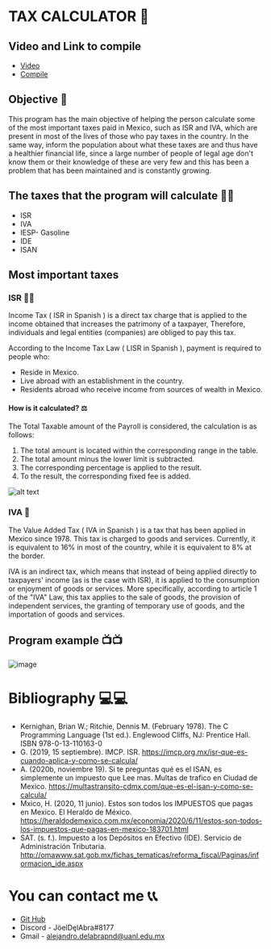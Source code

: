 # TAX CALCULATOR 💸

## Video and Link to compile 
- [Video](https://youtu.be/v2MlvoCnmA4)
- [Compile](https://replit.com/@JoelDelAbra1/PIA#main.c)

## Objective 🏹

This program has the main objective of helping the person calculate some of the most important taxes paid in Mexico, such as ISR and IVA, which are present in most of the lives of those who pay taxes in the country. In the same way, inform the population about what these taxes are and thus have a healthier financial life, since a large number of people of legal age don't know them or their knowledge of these are very few and this has been a problem that has been maintained and is constantly growing.

## The taxes that the program will calculate 🏦🏦
- ISR
- IVA
- IESP- Gasoline
- IDE
- ISAN

## Most important taxes

### ISR 👨‍💼


Income Tax ( ISR in Spanish ) is a direct tax charge that is applied to the income obtained that increases the patrimony of a taxpayer,
Therefore, individuals and legal entities (companies) are obliged to pay this tax.

According to the Income Tax Law ( LISR in Spanish ), payment is required to people who:

* Reside in Mexico.
* Live abroad with an establishment in the country.
* Residents abroad who receive income from sources of wealth in Mexico.

#### How is it calculated? ⚖️

The Total Taxable amount of the Payroll is considered, the calculation is as follows:

1. The total amount is located within the corresponding range in the table.
2. The total amount minus the lower limit is subtracted.
3. The corresponding percentage is applied to the result.
4. To the result, the corresponding fixed fee is added.

![alt text](https://clickbalance.com/ayuda/erp/images/nomina/calculoisr.png)

### IVA 🤑

The Value Added Tax ( IVA in Spanish ) is a tax that has been applied in Mexico since 1978. This tax is charged to goods and services. Currently, it is equivalent to 16% in most of the country, while it is equivalent to 8% at the border.

IVA is an indirect tax, which means that instead of being applied directly to taxpayers' income (as is the case with ISR), it is applied to the consumption or enjoyment of goods or services. More specifically, according to article 1 of the "IVA" Law, this tax applies to the sale of goods, the provision of independent services, the granting of temporary use of goods, and the importation of goods and services.

## Program example 📺📺
![image](https://user-images.githubusercontent.com/78566418/118893003-6193a200-b8c7-11eb-99fe-95a5a9338c3d.png)

# Bibliography 💻💻

 - Kernighan, Brian W.; Ritchie, Dennis M. (February 1978). The C Programming Language (1st ed.).
 Englewood Cliffs, NJ: Prentice Hall. ISBN 978-0-13-110163-0
 - G. (2019, 15 septiembre). IMCP. ISR. https://imcp.org.mx/isr-que-es-cuando-aplica-y-como-se-calcula/
 - A. (2020b, noviembre 19). Si te preguntas qué es el ISAN, es simplemente un impuesto que Lee mas. Multas de trafico en Ciudad de Mexico. https://multastransito-cdmx.com/que-es-el-isan-y-como-se-calcula/
 - Mxico, H. (2020, 11 junio). Estos son todos los IMPUESTOS que pagas en Mexico. El Heraldo de México. https://heraldodemexico.com.mx/economia/2020/6/11/estos-son-todos-los-impuestos-que-pagas-en-mexico-183701.html
 - SAT. (s. f.). Impuesto a los Depósitos en Efectivo (IDE). Servicio de Administración Tributaria. http://omawww.sat.gob.mx/fichas_tematicas/reforma_fiscal/Paginas/informacion_ide.aspx

# You can contact me 📞📞
* [Git Hub](https://github.com/JoelDelAbra1)
* Discord - JöelDęlAbra#8177
* Gmail - alejandro.delabrapnd@uanl.edu.mx
 
